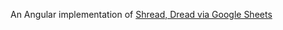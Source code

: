 An Angular implementation of [Shread, Dread via Google Sheets](https://old.reddit.com/r/dread/comments/zqbj9m/shread_dread_via_google_sheets_revisit/)
